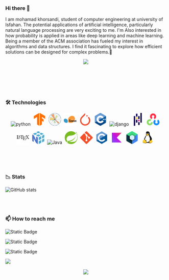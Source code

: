 
### Hi there 👋
 I am mohamad khorsandi, student of computer engineering at university of Isfahan. The potential applications of artificial intelligence, particularly natural language processing are very exciting to me. I'm Also interested in how probability is applied in areas like deep learning and machine learning. Being a member of the ACM association has fueled my interest in algorithms and data structures. I find it fascinating to explore how efficient solutions can be designed for complex problems.🌱

<div align="center">
  <img src="https://media.giphy.com/media/dWesBcTLavkZuG35MI/giphy.gif" width="600"/>
</div>      

<br><br><br><br>
### 🛠 Technologies 
<div style="text-align: center;">
  <img src="https://techstack-generator.vercel.app/python-icon.svg" title="python" alt="python" width="40" height="40"/>&nbsp;
  <img src="https://github.com/devicons/devicon/blob/master/icons/tensorflow/tensorflow-original.svg" title="tensorflow" alt="tensorflow" width="40" height="40"/>&nbsp;
  <img src="https://github.com/devicons/devicon/blob/master/icons/matplotlib/matplotlib-original.svg" title="matplotlib" alt="matplotlib" width="40" height="40"/>&nbsp;
  <img src="https://github.com/devicons/devicon/blob/master/icons/scikitlearn/scikitlearn-original.svg" title="scikitlearn" alt="scikitlearn" width="40" height="40"/>&nbsp;
  <img src="https://github.com/devicons/devicon/blob/master/icons/pytorch/pytorch-original.svg" title="pytorch" alt="pytorch" width="40" height="40"/>&nbsp;
  <img src="https://github.com/devicons/devicon/blob/master/icons/cplusplus/cplusplus-original.svg" title="cplusplus"  alt="cplusplus" width="40" height="40"/>&nbsp;
  <img src="https://techstack-generator.vercel.app/django-icon.svg" title="django" alt="django" width="40" height="40"/>&nbsp;
  <img src="https://github.com/devicons/devicon/blob/master/icons/pandas/pandas-original.svg" title="pandas" alt="pandas" width="40" height="40"/>&nbsp;
  <img src="https://github.com/devicons/devicon/blob/master/icons/opencv/opencv-original.svg" title="opencv" alt="opencv" width="40" height="40"/>&nbsp;

  <img src="https://github.com/devicons/devicon/blob/master/icons/latex/latex-original.svg" title="latex" alt="latex" width="40" height="40"/>&nbsp;
  <img src="https://github.com/devicons/devicon/blob/master/icons/numpy/numpy-original.svg" title="numpy" alt="numpy" width="40" height="40"/>&nbsp;
  <img src="https://techstack-generator.vercel.app/java-icon.svg" title="Java" alt="Java" width="40" height="40"/>&nbsp;
  <img src="https://github.com/devicons/devicon/blob/master/icons/spring/spring-original.svg" title="Spring" alt="Spring" width="40" height="40"/>&nbsp;
  <img src="https://github.com/devicons/devicon/blob/master/icons/git/git-original.svg" title="git"  alt="git" width="40" height="40"/>&nbsp;
  <img src="https://github.com/devicons/devicon/blob/master/icons/c/c-original.svg" title="c"  alt="c" width="40" height="40"/>&nbsp;
  <img src="https://github.com/devicons/devicon/blob/master/icons/kotlin/kotlin-original.svg" title="kotlin"  alt="kotlin" width="40" height="40"/>&nbsp;
  <img src="https://github.com/devicons/devicon/blob/master/icons/jetpackcompose/jetpackcompose-original.svg" title="jetpackcompose"  alt="jetpackcompose" width="40" height="40"/>&nbsp;
  <img src="https://github.com/devicons/devicon/blob/master/icons/linux/linux-original.svg" title="linux"  alt="linux" width="40" height="40"/>&nbsp;
</div>

<br><br><br>
### 📉 Stats
<!-- 
[![GitHub Streak](https://streak-stats.demolab.com?user=mohamad-khorsandi&theme=transparent&hide_border=true&hide_current_streak=true)](https://git.io/streak-stats)
-->


![GitHub stats](https://github-readme-stats.vercel.app/api?username=mohamad-khorsandi)


<br><br>
### 📫 How to reach me 

![Static Badge](https://img.shields.io/badge/Linkedin-blue?style=flat&logo=Linkedin&logoColor=blue&labelColor=white&color=blue&link=https%3A%2F%2Fwww.linkedin.com%2Fin%2Fmohamad-khorsandi-410826210%2F)

![Static Badge](https://img.shields.io/badge/Telegram-blue?style=flat&logo=Telegram&logoColor=blue&labelColor=white&color=blue&link=https%3A%2F%2Ft.me%2Fkhorsanddi)

![Static Badge](https://img.shields.io/badge/Email-blue?style=flat&logo=gmail&logoColor=blue&labelColor=white&color=blue&link=mailto:9m.kh557@gmail.com)

[![](https://visitcount.itsvg.in/api?id=mohamad-khorsandi&label=Profile%20Views&color=1&icon=0&pretty=false)](https://visitcount.itsvg.in)

<div align="center">
  <img src="https://media.giphy.com/media/L8K62iTDkzGX6/giphy.gif" width="600"/>
</div>




